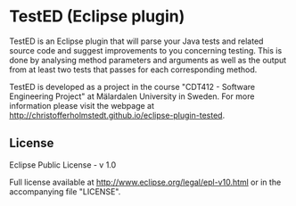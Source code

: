 TestED (Eclipse plugin)
=======================
TestED is an Eclipse plugin that will parse your Java tests and related source
code and suggest improvements to you concerning testing. This is done
by analysing method parameters and arguments as well as the output from
at least two tests that passes for each corresponding method.

TestED is developed as a project in the course "CDT412 - Software Engineering
Project" at Mälardalen University in Sweden. For more information please visit
the webpage at http://christofferholmstedt.github.io/eclipse-plugin-tested.

License
-------
Eclipse Public License - v 1.0

Full license available at http://www.eclipse.org/legal/epl-v10.html or in the accompanying file "LICENSE".
